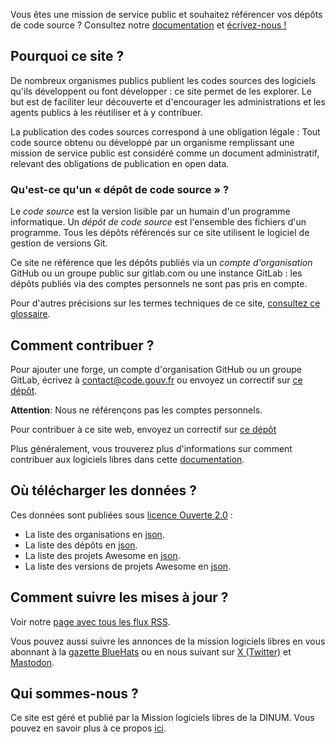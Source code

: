 <div class="fr-highlight"> <p>Vous êtes une mission de service public et souhaitez référencer vos dépôts de code source ? Consultez notre <a target="new" href="https://code.gouv.fr/documentation/">documentation</a> et <a href="mailto:contact@code.gouv.fr">écrivez-nous !</a> </p> </div>

## Pourquoi ce site ?

De nombreux organismes publics publient les codes sources des logiciels qu'ils développent ou font développer : ce site permet de les explorer. Le but est de faciliter leur découverte et d'encourager les administrations et les agents publics à les réutiliser et à y contribuer.

La publication des codes sources correspond à une obligation légale : Tout code source obtenu ou développé par un organisme remplissant une mission de service public est considéré comme un document administratif, relevant des obligations de publication en open data.

### Qu'est-ce qu'un « dépôt de code source » ?

Le *code source* est la version lisible par un humain d'un programme informatique.  Un *dépôt de code source* est l'ensemble des fichiers d'un programme.  Tous les dépôts référencés sur ce site utilisent le logiciel de gestion de versions Git.

Ce site ne référence que les dépôts publiés via un *compte d'organisation* GitHub ou un groupe public sur gitlab.com ou une instance GitLab : les dépôts publiés via des comptes personnels ne sont pas pris en compte.

Pour d'autres précisions sur les termes techniques de ce site, [consultez ce glossaire](https://code.gouv.fr/documentation/#glossaire).

## Comment contribuer ?

Pour ajouter une forge, un compte d'organisation GitHub ou un groupe GitLab, écrivez à [contact@code.gouv.fr](mailto:contact@code.gouv.fr) ou envoyez un correctif sur [ce dépôt](https://git.sr.ht/~codegouvfr/codegouvfr-outils/).

**Attention**: Nous ne référençons pas les comptes personnels.

Pour contribuer à ce site web, envoyez un correctif sur [ce dépôt](https://git.sr.ht/~codegouvfr/codegouvfr-sources)

Plus généralement, vous trouverez plus d'informations sur comment contribuer aux logiciels libres dans cette [documentation](https://code.gouv.fr/documentation/#/publier).

## Où télécharger les données ?

Ces données sont publiées sous [licence Ouverte 2.0](https://spdx.org/licenses/etalab-2.0.html) :

* La liste des organisations en [json](/data/owners.json).
* La liste des dépôts en [json](/data/repositories.json).
* La liste des projets Awesome en [json](/data/awesome.json).
* La liste des versions de projets Awesome en [json](/data/releases.json).

## Comment suivre les mises à jour ?

Voir notre [page avec tous les flux RSS](#/feeds).

Vous pouvez aussi suivre les annonces de la mission logiciels libres en vous abonnant à la [gazette BlueHats](https://code.gouv.fr/fr/bluehats/tags/gazette//) ou en nous suivant sur [X (Twitter)](https://x.com/codegouvfr) et [Mastodon](https://social.numerique.gouv.fr/@codegouvfr).

## Qui sommes-nous ?

Ce site est géré et publié par la Mission logiciels libres de la DINUM. Vous pouvez en savoir plus à ce propos [ici](https://code.gouv.fr/fr/mission/).
